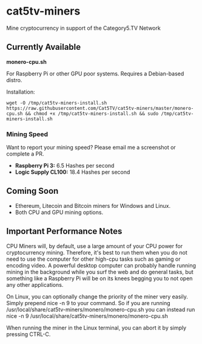 # cat5tv-miners
Mine cryptocurrency in support of the Category5.TV Network

## Currently Available

**monero-cpu.sh**

For Raspberry Pi or other GPU poor systems. Requires a Debian-based distro.

Installation:

```wget -O /tmp/cat5tv-miners-install.sh https://raw.githubusercontent.com/Cat5TV/cat5tv-miners/master/monero-cpu.sh && chmod +x /tmp/cat5tv-miners-install.sh && sudo /tmp/cat5tv-miners-install.sh```

### Mining Speed

Want to report your mining speed? Please email me a screenshot or complete a PR.

- **Raspberry Pi 3:** 6.5 Hashes per second
- **Logic Supply CL100:** 18.4 Hashes per second

## Coming Soon

- Ethereum, Litecoin and Bitcoin miners for Windows and Linux.
- Both CPU and GPU mining options.

## Important Performance Notes

CPU Miners will, by default, use a large amount of your CPU power for cryptocurrency mining. Therefore, it's best to run them when you do not need to use the computer for other high-cpu tasks such as gaming or encoding video. A powerful desktop computer can probably handle running mining in the background while you surf the web and do general tasks, but something like a Raspberry Pi will be on its knees begging you to not open any other applications.

On Linux, you can optionally change the priority of the miner very easily. Simply prepend nice -n 9 to your command. So if you are running /usr/local/share/cat5tv-miners/monero/monero-cpu.sh you can instead run nice -n 9 /usr/local/share/cat5tv-miners/monero/monero-cpu.sh

When running the miner in the Linux terminal, you can abort it by simply pressing CTRL-C.
